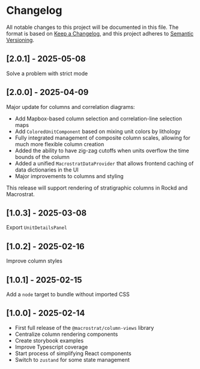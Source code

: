 # Changelog

All notable changes to this project will be documented in this file. The format
is based on [Keep a Changelog](https://keepachangelog.com/en/1.0.0/), and this
project adheres to [Semantic Versioning](https://semver.org/spec/v2.0.0.html).

## [2.0.1] - 2025-05-08

Solve a problem with strict mode

## [2.0.0] - 2025-04-09

Major update for columns and correlation diagrams:

- Add Mapbox-based column selection and correlation-line selection maps
- Add `ColoredUnitComponent` based on mixing unit colors by lithology
- Fully integrated management of composite column scales, allowing for much more
  flexible column creation
- Added the ability to have zig-zag cutoffs when units overflow the time bounds
  of the column
- Added a unified `MacrostratDataProvider` that allows frontend caching of data
  dictionaries in the UI
- Major improvements to columns and styling

This release will support rendering of stratigraphic columns in Rockd and
Macrostrat.

## [1.0.3] - 2025-03-08

Export `UnitDetailsPanel`

## [1.0.2] - 2025-02-16

Improve column styles

## [1.0.1] - 2025-02-15

Add a `node` target to bundle without imported CSS

## [1.0.0] - 2025-02-14

- First full release of the `@macrostrat/column-views` library
- Centralize column rendering components
- Create storybook examples
- Improve Typescript coverage
- Start process of simplifying React components
- Switch to `zustand` for some state management
